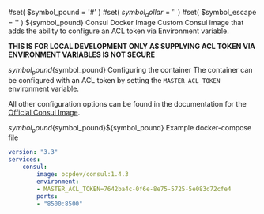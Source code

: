 #set( $symbol_pound = '#' )
#set( $symbol_dollar = '$' )
#set( $symbol_escape = '\' )
${symbol_pound} Consul Docker Image
Custom Consul image that adds the ability to configure an ACL token via Environment variable.

__THIS IS FOR LOCAL DEVELOPMENT ONLY AS SUPPLYING ACL TOKEN VIA ENVIRONMENT VARIABLES IS NOT SECURE__

${symbol_pound}${symbol_pound} Configuring the container
The container can be configured with an ACL token by setting the `MASTER_ACL_TOKEN` environment variable.

All other configuration options can be found in the documentation for the [Official Consul Image](https://hub.docker.com/_/consul).

${symbol_pound}${symbol_pound}${symbol_pound} Example docker-compose file
```yaml
version: "3.3"
services:
    consul:
        image: ocpdev/consul:1.4.3
        environment:
        - MASTER_ACL_TOKEN=7642ba4c-0f6e-8e75-5725-5e083d72cfe4
        ports:
        - "8500:8500"

```